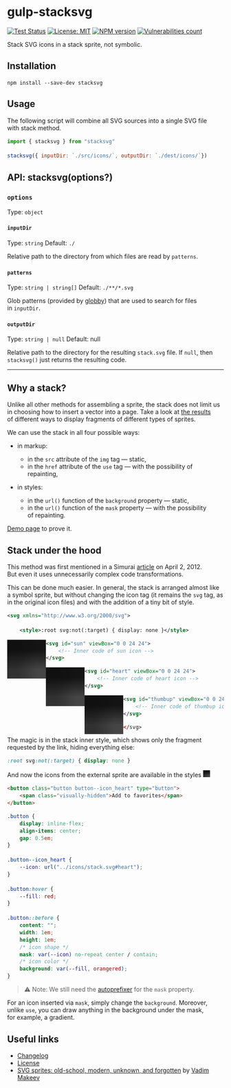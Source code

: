 <!-- markdownlint-disable MD007 -->
# gulp-stacksvg

[![Test Status][test-image]][test-url]
[![License: MIT][license-image]][license-url]
[![NPM version][npm-image]][npm-url]
[![Vulnerabilities count][vulnerabilities-image]][vulnerabilities-url]

Stack SVG icons in a stack sprite, not symbolic.

## Installation

```shell
npm install --save-dev stacksvg
```

## Usage

The following script will combine all SVG sources into a single SVG file with stack method.

```js
import { stacksvg } from "stacksvg"

stacksvg({ inputDir: `./src/icons/`, outputDir: `./dest/icons/`})
```

## API: stacksvg(options?)

### `options`

Type: `object`

#### `inputDir`

Type: `string`
Default: `./`

Relative path to the directory from which files are read by `patterns`.

#### `patterns`

Type: `string | string[]`
Default: `./**/*.svg`

Glob patterns (provided by [globby](https://github.com/sindresorhus/globby)) that are used to search for files in `inputDir`.

#### `outputDir`

Type: `string | null`
Default: null

Relative path to the directory for the resulting `stack.svg` file. If `null`, then `stacksvg()` just returns the resulting code.

---

## Why a stack?

Unlike all other methods for assembling a sprite, the stack does not limit us in choosing how to insert a vector into a page. Take a look at [the results](https://demos.frontend-design.ru/sprite/src/) of different ways to display fragments of different types of sprites.

We can use the stack in all four possible ways:

- in markup:

	- in the `src` attribute of the `img` tag — static,
	- in the `href` attribute of the `use` tag — with the possibility of repainting,

- in styles:

	- in the `url()` function of the `background` property — static,
	- in the `url()` function of the `mask` property — with the possibility of repainting.

[Demo page](https://firefoxic.github.io/gulp-stacksvg/example/) to prove it.

## Stack under the hood

This method was first mentioned in a Simurai [article](https://simurai.com/blog/2012/04/02/svg-stacks) on April 2, 2012. But even it uses unnecessarily complex code transformations.

This can be done much easier. In general, the stack is arranged almost like a symbol sprite, but without changing the icon tag (it remains the `svg` tag, as in the original icon files) and with the addition of a tiny bit of style.

```xml
<svg xmlns="http://www.w3.org/2000/svg">

	<style>:root svg:not(:target) { display: none }</style>
```

<img align="left" width="90" height="90" title="sun" src="https://raw.githubusercontent.com/firefoxic/gulp-stacksvg/main/docs/example/stack.svg#sun-alpha">

```xml
<svg id="sun" viewBox="0 0 24 24">
	<!-- Inner code of sun icon -->
</svg>
```

<img align="left" width="90" height="90" title="heart" src="https://raw.githubusercontent.com/firefoxic/gulp-stacksvg/main/docs/example/stack.svg#heart-red">

```xml
<svg id="heart" viewBox="0 0 24 24">
	<!-- Inner code of heart icon -->
</svg>
```

<img align="left" width="90" height="90" title="thumbup" src="https://raw.githubusercontent.com/firefoxic/gulp-stacksvg/main/docs/example/stack.svg#thumbup-alpha">

```xml
<svg id="thumbup" viewBox="0 0 24 24">
	<!-- Inner code of thumbup icon -->
</svg>
```

```xml
</svg>
```

The magic is in the stack inner style, which shows only the fragment requested by the link, hiding everything else:

```css
:root svg:not(:target) { display: none }
```

And now the icons from the external sprite are available in the styles <img width="16" height="16" title="heart" src="https://raw.githubusercontent.com/firefoxic/gulp-stacksvg/main/docs/example/stack.svg#heart-red" alt="heart">

```html
<button class="button button--icon_heart" type="button">
	<span class="visually-hidden">Add to favorites</span>
</button>
```

```css
.button {
	display: inline-flex;
	align-items: center;
	gap: 0.5em;
}

.button--icon_heart {
	--icon: url("../icons/stack.svg#heart");
}

.button:hover {
	--fill: red;
}

.button::before {
	content: "";
	width: 1em;
	height: 1em;
	/* icon shape */
	mask: var(--icon) no-repeat center / contain;
	/* icon color */
	background: var(--fill, orangered);
}
```

> ⚠️ Note:
> We still need the [autoprefixer](https://github.com/postcss/autoprefixer) for the `mask` property.

For an icon inserted via `mask`, simply change the `background`. Moreover, unlike `use`, you can draw anything in the background under the mask, for example, a gradient.

## Useful links

- [Changelog](CHANGELOG.md)
- [License](LICENSE)
- [SVG sprites: old-school, modern, unknown, and forgotten](https://pepelsbey.dev/articles/svg-sprites/#forgotten-stacks) by [Vadim Makeev](https://mastodon.social/@pepelsbey)

[test-url]: https://github.com/stacksvg/stacksvg/actions?workflow=Test
[test-image]: https://github.com/stacksvg/stacksvg/actions/workflows/test.yaml/badge.svg?branch=main

[npm-url]: https://www.npmjs.com/package/stacksvg
[npm-image]: https://badge.fury.io/js/stacksvg.svg

[license-url]: https://github.com/stacksvg/stacksvg/blob/main/LICENSE
[license-image]: https://img.shields.io/badge/License-MIT-limegreen.svg

[vulnerabilities-url]: https://snyk.io/test/github/stacksvg/stacksvg
[vulnerabilities-image]: https://snyk.io/test/github/stacksvg/stacksvg/badge.svg
